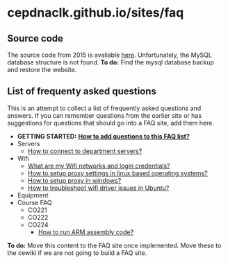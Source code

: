 # cepdnaclk.github.io/sites/faq

## Source code

The source code from 2015 is avaliable [here](src/). Unfortunately, the MySQL database structure is not found. **To do:** Find the mysql database backup and restore the website.

## List of frequenty asked questions

This is an attempt to collect a list of frequently asked questions and answers. If you can remember questions from the earlier site or has suggestions for questions that should go into a FAQ site, add them here.

* **GETTING STARTED:** [**How to add questions to this FAQ list?**](qa/#how-to-add-questions-to-this-faq-list)
* Servers
    * [How to connect to department servers?](qa/#how-to-connect-to-department-servers)
* Wifi
    * [What are my Wifi networks and login credentials?](qa/#what-are-my-wifi-networks-and-login-credentials)
    * [How to setup proxy settings in linux based operating systems?](qa/#how-to-setup-proxy-settings-in-linux-based-operating-systems)
    * [How to setup proxy in windows?](qa/#how-to-setup-proxy-in-windows)
    * [How to troubleshoot wifi driver issues in Ubuntu?](qa/#how-to-troubleshoot-wifi-driver-issues-in-ubuntu)
* Equipment
* Course FAQ
    * CO221
    * CO222
    * CO224
        * [How to run ARM assembly code?](qa/#how-to-run-arm-assembly-code)


**To do:** Move this content to the FAQ site once implemented. Move these to the cewiki if we are not going to build a FAQ site.

